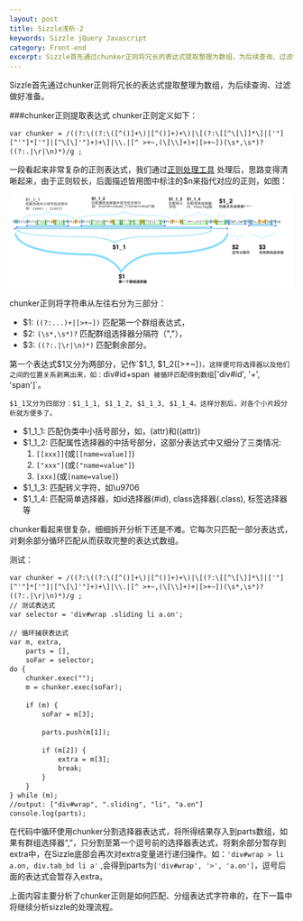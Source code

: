 ```yaml
---
layout: post
title: Sizzle浅析-2
keywords: Sizzle jQuery Javascript
category: Front-end
excerpt: Sizzle首先通过chunker正则将冗长的表达式提取整理为数组，为后续查询、过滤做好准备...
---
```


[js-reg-analysis]: http://pnuts.cc/projects/js-regex-analysis/
[img-chunker]: /img/chunker-explode.png

Sizzle首先通过chunker正则将冗长的表达式提取整理为数组，为后续查询、过滤做好准备。

###chunker正则提取表达式
chunker正则定义如下：

    var chunker = /((?:\((?:\([^()]+\)|[^()]+)+\)|\[(?:\[[^\[\]]*\]|['"][^'"]*['"]|[^\[\]'"]+)+\]|\\.|[^ >+~,(\[\\]+)+|[>+~])(\s*,\s*)?((?:.|\r|\n)*)/g ;


一段看起来非常复杂的正则表达式，我们通过[正则处理工具][js-reg-analysis] 处理后，思路变得清晰起来，由于正则较长，后面描述皆用图中标注的$n来指代对应的正则，如图：

![chunker][img-chunker]

chunker正则将字符串从左往右分为三部分：
- $1: `((?:...)+|[>+~])` 匹配第一个群组表达式，
- $2: `(\s*,\s*)?` 匹配群组选择器分隔符（","），
- $3: `((?:.|\r|\n)*)` 匹配剩余部分。

第一个表达式$1又分为两部分，记作`$1_1, $1_2([>+~]`)。这样便可将选择器以及他们之间的位置关系剥离出来，如：`div#id+span` 被循环匹配得到数组`['div#id', '+', 'span']`。

`$1_1又分为四部分：$1_1_1, $1_1_2, $1_1_3, $1_1_4。这样分割后，对各个小片段分析就方便多了。`
- $1_1_1:  匹配伪类中小括号部分，如，(attr)和((attr))
- $1_1_2:  匹配属性选择器的中括号部分，这部分表达式中又细分了三类情况:
   1. `[[xxx]]`(或`[[name=value]]`) 
   2. `["xxx"]`(或`["name=value"]`)
   3. `[xxx]`(或`[name=value]`)
- $1_1_3:  匹配转义字符，如\u9706
- $1_1_4:  匹配简单选择器，如id选择器(#id), class选择器(.class), 标签选择器等

chunker看起来很复杂，细细拆开分析下还是不难。它每次只匹配一部分表达式，对剩余部分循环匹配从而获取完整的表达式数组。

测试：

    var chunker = /((?:\((?:\([^()]+\)|[^()]+)+\)|\[(?:\[[^\[\]]*\]|['"][^'"]*['"]|[^\[\]'"]+)+\]|\\.|[^ >+~,(\[\\]+)+|[>+~])(\s*,\s*)?((?:.|\r|\n)*)/g ;
    // 测试表达式
    var selector = 'div#wrap .sliding li a.on';

    // 循环捕获表达式
    var m, extra, 
        parts = [],
        soFar = selector;
    do {
        chunker.exec("");
        m = chunker.exec(soFar);

        if (m) {
            soFar = m[3];

            parts.push(m[1]);

            if (m[2]) {
                extra = m[3];
                break;
            }
        }
    } while (m);
    //output: ["div#wrap", ".sliding", "li", "a.on"]
    console.log(parts); 

在代码中循环使用chunker分割选择器表达式，将所得结果存入到parts数组，如果有群组选择器“,”，只分割至第一个逗号前的选择器表达式，将剩余部分暂存到extra中，在Sizzle底部会再次对extra变量进行递归操作。如：`'div#wrap > li a.on, div.tab_bd li a'` ,会得到parts为`['div#wrap', '>', 'a.on']`，逗号后面的表达式会暂存入extra。


上面内容主要分析了chunker正则是如何匹配、分组表达式字符串的，在下一篇中将继续分析sizzle的处理流程。

